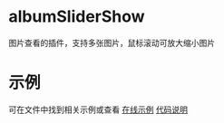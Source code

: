 # albumSliderShow
图片查看的插件，支持多张图片，鼠标滚动可放大缩小图片

# 示例
可在文件中找到相关示例或查看 [在线示例](https://sweetjamie.github.io/albumSliderShow/demon.html)
[代码说明](https://sweetjamie.github.io/albumSliderShow/codeDetail.html)

